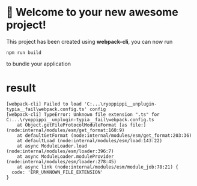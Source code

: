 # 🚀 Welcome to your new awesome project!

This project has been created using **webpack-cli**, you can now run

```
npm run build
```

to bundle your application

# result

```
[webpack-cli] Failed to load 'C:...\ryoppippi__unplugin-typia__fail\webpack.config.ts' config
[webpack-cli] TypeError: Unknown file extension ".ts" for C:...\ryoppippi__unplugin-typia__fail\webpack.config.ts
    at Object.getFileProtocolModuleFormat [as file:] (node:internal/modules/esm/get_format:160:9)
    at defaultGetFormat (node:internal/modules/esm/get_format:203:36)
    at defaultLoad (node:internal/modules/esm/load:143:22)
    at async ModuleLoader.load (node:internal/modules/esm/loader:396:7)
    at async ModuleLoader.moduleProvider (node:internal/modules/esm/loader:278:45)
    at async link (node:internal/modules/esm/module_job:78:21) {
  code: 'ERR_UNKNOWN_FILE_EXTENSION'
}
```
